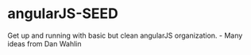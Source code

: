 angularJS-SEED
==============

Get up and running with basic but clean angularJS organization. - Many ideas from Dan Wahlin


